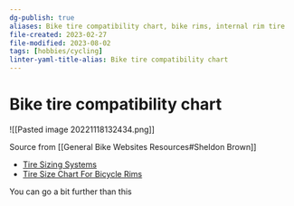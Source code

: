 ```yaml
---
dg-publish: true
aliases: Bike tire compatibility chart, bike rims, internal rim tire
file-created: 2023-02-27
file-modified: 2023-08-02
tags: [hobbies/cycling]
linter-yaml-title-alias: Bike tire compatibility chart
---
```


# Bike tire compatibility chart

![[Pasted image 20221118132434.png]]

Source from [[General Bike Websites Resources#Sheldon Brown]]
- [Tire Sizing Systems](https://www.sheldonbrown.com/tire-sizing.html#width)
- [Tire Size Chart For Bicycle Rims](https://www.lightbicycle.com/newsletter/tire-size-chart-for-bicycle-rim.html)

You can go a bit further than this
